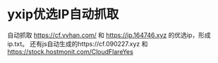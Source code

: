 # yxip优选IP自动抓取

自动抓取  https://cf.vvhan.com/ 和 https://ip.164746.xyz 的优选ip，形成ip.txt。
还有js自动生成的https://cf.090227.xyz 和 https://stock.hostmonit.com/CloudFlareYes
